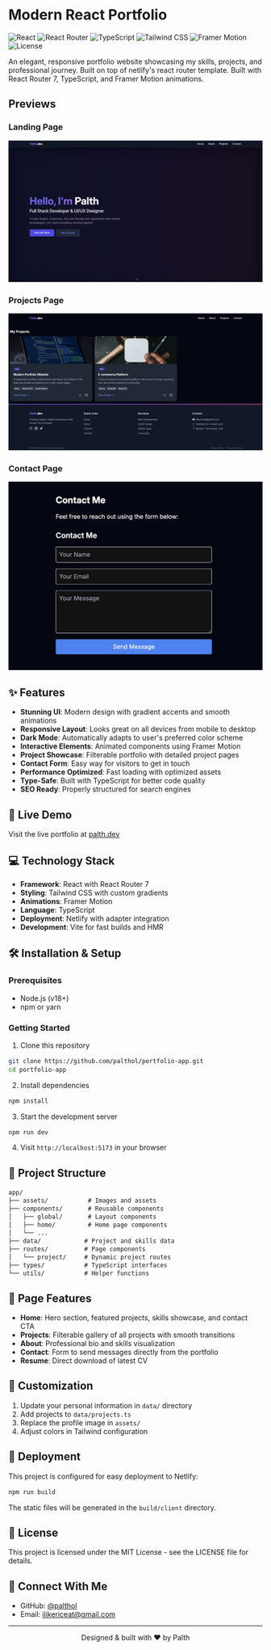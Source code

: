 # Modern React Portfolio

![React](https://img.shields.io/badge/React-18-blue)
![React Router](https://img.shields.io/badge/React%20Router-7.0-orange)
![TypeScript](https://img.shields.io/badge/TypeScript-5.6-blue)
![Tailwind CSS](https://img.shields.io/badge/Tailwind%20CSS-3.4-38B2AC)
![Framer Motion](https://img.shields.io/badge/Framer%20Motion-12-purple)
![License](https://img.shields.io/badge/License-MIT-green)

An elegant, responsive portfolio website showcasing my skills, projects, and professional journey. Built on top of netlify's react router template. Built with React Router 7, TypeScript, and Framer Motion animations.

## Previews

### Landing Page

![Landing Page Preview](./images/landing.jpeg)

### Projects Page

![Projects Page Preview](./images/projects.jpeg)

### Contact Page

![Contact Page Preview](./images/contact.jpeg)

## ✨ Features

- **Stunning UI**: Modern design with gradient accents and smooth animations
- **Responsive Layout**: Looks great on all devices from mobile to desktop
- **Dark Mode**: Automatically adapts to user's preferred color scheme
- **Interactive Elements**: Animated components using Framer Motion
- **Project Showcase**: Filterable portfolio with detailed project pages
- **Contact Form**: Easy way for visitors to get in touch
- **Performance Optimized**: Fast loading with optimized assets
- **Type-Safe**: Built with TypeScript for better code quality
- **SEO Ready**: Properly structured for search engines

## 🚀 Live Demo

Visit the live portfolio at [palth.dev](https://dashing-croquembouche-cb88d0.netlify.app/)

## 💻 Technology Stack

- **Framework**: React with React Router 7
- **Styling**: Tailwind CSS with custom gradients
- **Animations**: Framer Motion
- **Language**: TypeScript
- **Deployment**: Netlify with adapter integration
- **Development**: Vite for fast builds and HMR

## 🛠️ Installation & Setup

### Prerequisites

- Node.js (v18+)
- npm or yarn

### Getting Started

1. Clone this repository

```bash
git clone https://github.com/palthol/portfolio-app.git
cd portfolio-app
```

2. Install dependencies

```bash
npm install
```

3. Start the development server

```bash
npm run dev
```

4. Visit `http://localhost:5173` in your browser

## 📁 Project Structure

```
app/
├── assets/           # Images and assets
├── components/       # Reusable components
│   ├── global/       # Layout components
│   ├── home/         # Home page components
│   └── ...
├── data/            # Project and skills data
├── routes/          # Page components
│   └── project/     # Dynamic project routes
├── types/           # TypeScript interfaces
└── utils/           # Helper functions
```

## 📱 Page Features

- **Home**: Hero section, featured projects, skills showcase, and contact CTA
- **Projects**: Filterable gallery of all projects with smooth transitions
- **About**: Professional bio and skills visualization
- **Contact**: Form to send messages directly from the portfolio
- **Resume**: Direct download of latest CV

## 📝 Customization

1. Update your personal information in `data/` directory
2. Add projects to `data/projects.ts`
3. Replace the profile image in `assets/`
4. Adjust colors in Tailwind configuration

## 🚢 Deployment

This project is configured for easy deployment to Netlify:

```bash
npm run build
```

The static files will be generated in the `build/client` directory.

## 📜 License

This project is licensed under the MIT License - see the LICENSE file for details.

## 🤝 Connect With Me

- GitHub: [@palthol](https://github.com/palthol)
- Email: [ilikericeat@gmail.com](mailto:ilikericeat@gmail.com)

---

<p align="center">Designed & built with ❤️ by Palth</p>
